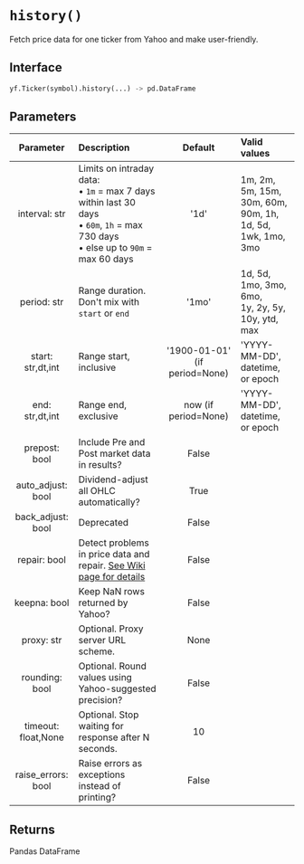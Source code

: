 # `history()` 

Fetch price data for one ticker from Yahoo and make user-friendly.

## Interface
```python
yf.Ticker(symbol).history(...) -> pd.DataFrame
```

## Parameters

| Parameter  | Description | Default | Valid values | 
| :--------: | :-------- | :------: | :-------- | 
| interval: str | Limits on intraday data: <br> • `1m` = max 7 days within last 30 days <br> • `60m`, `1h` = max 730 days <br> • else up to `90m` = max 60 days| '1d' | 1m, 2m, 5m, 15m, 30m, 60m, 90m, 1h,<br>1d, 5d, 1wk, 1mo, 3mo |
| period: str | Range duration. Don't mix with `start` or `end` | '1mo' | 1d, 5d, 1mo, 3mo, 6mo,<br>1y, 2y, 5y, 10y, ytd, max | 
| start: str,dt,int | Range start, inclusive | '1900-01-01' (if period=None) | 'YYYY-MM-DD', datetime, or epoch | 
| end: str,dt,int | Range end, exclusive | now (if period=None) | 'YYYY-MM-DD', datetime, or epoch |
| prepost: bool | Include Pre and Post market data in results? | False |  |
| auto_adjust: bool | Dividend-adjust all OHLC automatically? | True |  |
| back_adjust: bool | Deprecated | False |  |
| repair: bool | Detect problems in price data and repair. [See Wiki page for details](https://github.com/ranaroussi/yfinance/wiki/Price-repair) | False |  |
| keepna: bool | Keep NaN rows returned by Yahoo?  | False |  |
| proxy: str | Optional. Proxy server URL scheme. | None |  |
| rounding: bool | Optional. Round values using Yahoo-suggested precision? | False |  |
| timeout: float,None | Optional. Stop waiting for response after N seconds. | 10 |  |
| raise_errors: bool | Raise errors as exceptions instead of printing? | False |  |

## Returns
Pandas DataFrame
